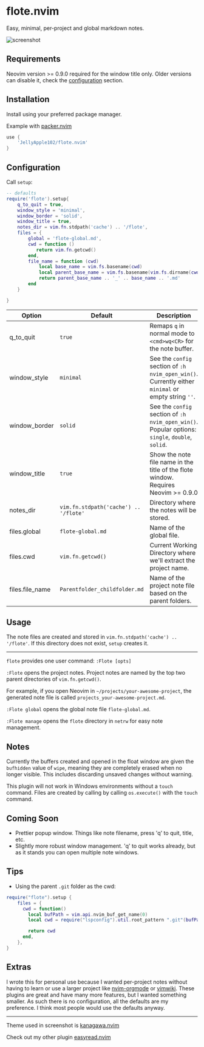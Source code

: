 # flote.nvim

Easy, minimal, per-project and global markdown notes.

![screenshot](https://user-images.githubusercontent.com/48893929/229207438-80b1d354-defa-45dd-a8dd-2c06e86911f4.png)

## Requirements

Neovim version >= 0.9.0 required for the window title only.
Older versions can disable it, check the [configuration](#configuration) section.

## Installation

Install using your preferred package manager.

Example with [packer.nvim](https://github.com/wbthomason/packer.nvim)

```lua
use {
    'JellyApple102/flote.nvim'
}
```

## Configuration

Call `setup`:

```lua
-- defaults
require('flote').setup{
    q_to_quit = true,
    window_style = 'minimal',
    window_border = 'solid',
    window_title = true,
    notes_dir = vim.fn.stdpath('cache') .. '/flote',
    files = {
        global = 'flote-global.md',
        cwd = function ()
           return vim.fn.getcwd()
        end,
        file_name = function (cwd)
            local base_name = vim.fs.basename(cwd)
            local parent_base_name = vim.fs.basename(vim.fs.dirname(cwd))
            return parent_base_name .. '_' .. base_name .. '.md'
        end
    }

}
```

| Option          | Default                               | Description                                                                                        |
| --------------- | ------------------------------------- | -------------------------------------------------------------------------------------------------- |
| q_to_quit       | `true`                                | Remaps `q` in normal mode to `<cmd>wq<CR>` for the note buffer.                                    |
| window_style    | `minimal`                             | See the `config` section of `:h nvim_open_win()`. Currently either `minimal` or empty string `''`. |
| window_border   | `solid`                               | See the `config` section of `:h nvim_open_win()`. Popular options: `single`, `double`, `solid`.    |
| window_title    | `true`                                | Show the note file name in the title of the flote window. Requires Neovim >= 0.9.0                 |
| notes_dir       | `vim.fn.stdpath('cache') .. '/flote'` | Directory where the notes will be stored.                                                          |
| files.global    | `flote-global.md`                     | Name of the global file.                                                                           |
| files.cwd       | `vim.fn.getcwd()`                     | Current Working Directory where we'll extract the project name.                                    |
| files.file_name | `Parentfolder_childfolder.md`         | Name of the project note file based on the parent folders.                                         |

## Usage

The note files are created and stored in
`vim.fn.stdpath('cache') .. '/flote'`.
If this directory does not exist, `setup` creates it.

---

`flote` provides one user command: `:Flote [opts]`

`:Flote` opens the project notes.
Project notes are named by the top two parent directories of `vim.fn.getcwd()`.

For example, if you open Neovim in `~/projects/your-awesome-project`,
the generated note file is called `projects_your-awesome-project.md`.

`:Flote global` opens the global note file `flote-global.md`.

`:Flote manage` opens the `flote` directory in `netrw` for easy note management.

## Notes

Currently the buffers created and opened in the float window are
given the `bufhidden` value of `wipe`, meaning they are completely erased
when no longer visible. This includes discarding unsaved changes without warning.

This plugin will not work in Windows environments without a `touch` command.
Files are created by calling by calling `os.execute()` with the `touch` command.

## Coming Soon

- Prettier popup window. Things like note filename, press 'q' to quit, title, etc.
- Slightly more robust window management. 'q' to quit works already, but as it stands
  you can open multiple note windows.

## Tips

- Using the parent `.git` folder as the cwd:

```lua
require("flote").setup {
    files = {
      cwd = function()
        local bufPath = vim.api.nvim_buf_get_name(0)
        local cwd = require("lspconfig").util.root_pattern ".git"(bufPath)

        return cwd
      end,
    },
}
```

## Extras

I wrote this for personal use because I wanted per-project notes without
having to learn or use a larger project like [nvim-orgmode](https://github.com/nvim-orgmode/orgmode)
or [vimwiki](https://github.com/vimwiki/vimwiki). These plugins are great and have many more features,
but I wanted something smaller.
As such there is no configuration, all the defaults are my preference.
I think most people would use the defaults anyway.

---

Theme used in screenshot is [kanagawa.nvim](https://github.com/rebelot/kanagawa.nvim)

Check out my other plugin [easyread.nvim](https://github.com/JellyApple102/easyread.nvim)
